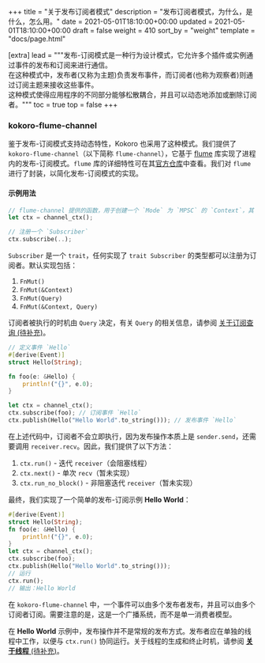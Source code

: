 +++
title = "关于发布订阅者模式"
description = "发布订阅者模式，为什么，是什么，怎么用。"
date = 2021-05-01T18:10:00+00:00
updated = 2021-05-01T18:10:00+00:00
draft = false
weight = 410
sort_by = "weight"
template = "docs/page.html"

[extra]
lead = """发布-订阅模式是一种行为设计模式，它允许多个插件或实例通过事件的发布和订阅来进行通信。
<br/>
在这种模式中，发布者(又称为主题)负责发布事件，而订阅者(也称为观察者)则通过订阅主题来接收这些事件。
<br/>
这种模式使得应用程序的不同部分能够松散耦合，并且可以动态地添加或删除订阅者。"""
toc = true
top = false
+++

### kokoro-flume-channel
鉴于发布-订阅模式支持动态特性，Kokoro 也采用了这种模式。我们提供了 `kokoro-flume-channel`（以下简称 `flume-channel`），它基于 [flume](https://github.com/zesterer/flume) 库实现了进程内的发布-订阅模式。`flume` 库的详细特性可在其[官方仓库](https://github.com/zesterer/flume)中查看。我们对 `flume` 进行了封装，以简化发布-订阅模式的实现。

#### 示例用法
```rust
// flume-channel 提供的函数，用于创建一个 `Mode` 为 `MPSC` 的 `Context`，其 `Resources` 为 `()`
let ctx = channel_ctx();

// 注册一个 `Subscriber`
ctx.subscribe(..);
```

`Subscriber` 是一个 `trait`，任何实现了 `trait Subscriber` 的类型都可以注册为订阅者。默认实现包括：

1. `FnMut()`
2. `FnMut(&Context)`
3. `FnMut(Query)`
4. `FnMut(&Context, Query)`

订阅者被执行的时机由 `Query` 决定，有关 `Query` 的相关信息，请参阅 [关于订阅查询 (待补充)](#)。

```rust
// 定义事件 `Hello`
#[derive(Event)]
struct Hello(String);

fn foo(e: &Hello) {
    println!("{}", e.0);
}

let ctx = channel_ctx();
ctx.subscribe(foo); // 订阅事件 `Hello`
ctx.publish(Hello("Hello World".to_string())); // 发布事件 `Hello`
```

在上述代码中，订阅者不会立即执行，因为发布操作本质上是 `sender.send`，还需要调用 `receiver.recv`。因此，我们提供了以下方法：

1. `ctx.run()` - 迭代 `receiver`（会阻塞线程）
2. `ctx.next()` - 单次 `recv`（暂未实现）
3. `ctx.run_no_block()` - 非阻塞迭代 `receiver`（暂未实现）

最终，我们实现了一个简单的发布-订阅示例 **Hello World**：

```rust
#[derive(Event)]
struct Hello(String);
fn foo(e: &Hello) {
    println!("{}", e.0);
}
let ctx = channel_ctx();
ctx.subscribe(foo);
ctx.publish(Hello("Hello World".to_string()));
// 运行
ctx.run();
// 输出：Hello World
```

在 `kokoro-flume-channel` 中，一个事件可以由多个发布者发布，并且可以由多个订阅者订阅。需要注意的是，这是一个广播系统，而不是单一消费者模型。

在 **Hello World** 示例中，发布操作并不是常规的发布方式。发布者应在单独的线程中工作，以便与 `ctx.run()` 协同运行。关于线程的生成和终止时机，请参阅 [**关于线程** (待补充)](#)。
